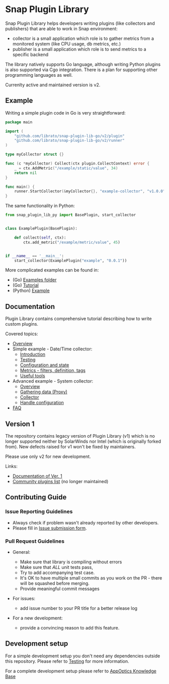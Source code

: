 # Snap Plugin Library

Snap Plugin Library helps developers writing plugins (like collectors and publishers) that are able to work in Snap environment:
* collector is a small application which role is to gather metrics from a monitored system (like CPU usage, db metrics, etc.)
* publisher is a small application which role is to send metrics to a specific backend 

The library natively supports Go language, although writing Python plugins is also supported via Cgo integration. There is a plan for supporting other programming languages as well.

Currenlty active and maintained version is v2.

## Example

Writing a simple plugin code in Go is very straightforward:

```go
package main

import (
    "github.com/librato/snap-plugin-lib-go/v2/plugin"
    "github.com/librato/snap-plugin-lib-go/v2/runner"
)

type myCollector struct {}

func (c *myCollector) Collect(ctx plugin.CollectContext) error {
    _ = ctx.AddMetric("/example/static/value", 34)
    return nil
}

func main() {
    runner.StartCollector(&myCollector{}, "example-collector", "v1.0.0")
}
```

The same functionality in Python:

```python
from snap_plugin_lib_py import BasePlugin, start_collector


class ExamplePlugin(BasePlugin):

    def collect(self, ctx):
        ctx.add_metric("/example/metric/value", 45)


if __name__ == '__main__':
    start_collector(ExamplePlugin("example", "0.0.1"))
```

More complicated examples can be found in:
* (Go) [Examples folder](examples/v2)
* (Go) [Tutorial](v2/tutorial/09-config/collector)
* (Python) [Example](v2/plugin-lib/snap-plugin-lib-example.py)

## Documentation

Plugin Library contains comprehensive tutorial describing how to write custom plugins.

Covered topics:
- [Overview](/v2/README.md)
- Simple example - Date/Time collector:
  * [Introduction](/v2/tutorial/01-simple/README.md)
  * [Testing](/v2/tutorial/02-testing/README.md)
  * [Configuration and state](/v2/tutorial/03-concepts/README.md)
  * [Metrics - filters, definition, tags](/v2/tutorial/04-metrics/README.md)
  * [Useful tools](/v2/tutorial/05-tools/README.md)
- Advanced example - System collector:
  * [Overview](/v2/tutorial/06-overview/README.md)
  * [Gathering data (Proxy)](/v2/tutorial/07-proxy/README.md)
  * [Collector](/v2/tutorial/08-collector/README.md)
  * [Handle configuration](/v2/tutorial/09-config/README.md)
- [FAQ](/v2/tutorial/faq/README.md)

## Version 1

The repository contains legacy version of Plugin Library (v1) which is no longer supported neither by SolarWinds nor Intel (which is originally forked from). New defects raised for v1 won't be fixed by maintainers.

Please use only v2 for new development.

Links:
* [Documentation of Ver. 1](/v1/README.md)
* [Community plugins list](https://github.com/intelsdi-x/snap/blob/master/docs/PLUGIN_CATALOG.md) (no longer maintained)

## Contributing Guide

### Issue Reporting Guidelines

* Always check if problem wasn't already reported by other developers. 
* Please fill in [Issue submission form](https://github.com/librato/snap-plugin-lib-go/issues/new]).

### Pull Request Guidelines

* General:
    * Make sure that library is compiling without errors
    * Make sure that *ALL* unit tests pass, 
    * Try to add accompanying test case.
    * It's OK to have multiple small commits as you work on the PR - there will be squashed before merging.
    * Provide meaningful commit messages

* For issues:
    * add issue number to your PR title for a better release log

* For a new development:
    * provide a convincing reason to add this feature.

## Development setup

For a simple development setup you don't need any dependencies outside this repository.
Please refer to  [Testing](/v2/tutorial/02-testing/README.md) for more information.

For a complete development setup please refer to [AppOptics Knowledge Base](https://documentation.solarwinds.com/en/Success_Center/appoptics/Content/kb/host_infrastructure/host_agent.htm)
